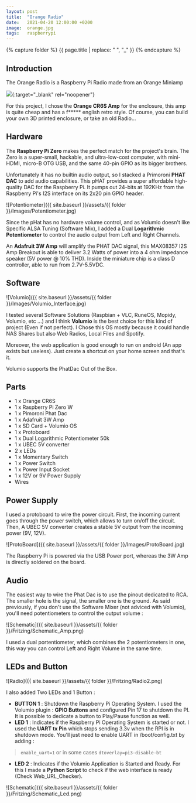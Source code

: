 ```yaml
---
layout: post
title:  "Orange Radio"
date:   2021-04-20 12:00:00 +0200
image:  orange.jpg
tags:   raspberrypi 
---
```

{% capture folder %}
{{ page.title | replace: " ", "_" }}
{% endcapture %}

## Introduction ##
The Orange Radio is a Raspberry Pi Radio made from an Orange Miniamp

[<img src='https://img.youtube.com/vi/rGPyn7Ue5Fc/0.jpg'>](https://www.youtube.com/watch?v=rGPyn7Ue5Fc){:target="_blank" rel="noopener"}

For this project, I chose the __Orange CR6S Amp__ for the enclosure, this amp is quite cheap and has a f***** english retro style. Of course, you can build your own 3D printed enclosure, or take an old Radio...

## Hardware ##
The __Raspberry Pi Zero__ makes the perfect match for the project's brain. The Zero is a super-small, hackable, and ultra-low-cost computer, with mini-HDMI, micro-B OTG USB, and the same 40-pin GPIO as its bigger brothers.

Unfortunately it has no builtin audio output, so I stacked a Primoroni __PHAT DAC__ to add audio capabilities.
This pHAT provides a super affordable high-quality DAC for the Raspberry Pi. It pumps out 24-bits at 192KHz from the Raspberry Pi's I2S interface on its 2x20 pin GPIO header.

![Potentiometer]({{ site.baseurl }}/assets/{{ folder }}/Images/Potentiometer.jpg)

Since the pHat has no hardware volume control, and as Volumio doesn't like Specific ALSA Tuning (Software Mix), I added a Dual __Logarithmic Potentiometer__ to control the audio output from Left and Right Channels.

An __Adafruit 3W Amp__ will amplify the PHAT DAC signal, this MAX08357 I2S Amp Breakout is able to deliver 3.2 Watts of power into a 4 ohm impedance speaker (5V power @ 10% THD). 
Inside the miniature chip is a class D controller, able to run from 2.7V-5.5VDC.

## Software ##
![Volumio]({{ site.baseurl }}/assets/{{ folder }}/Images/Volumio_Interface.jpg)

I tested several Software Solutions (Raspbian + VLC, RuneOS, Mopidy, Volumio, etc ...) and I think __Volumio__ is the best choice for this kind of project (Even if not perfect).
I Chose this OS mostly because it could handle NAS Shares but also Web Radios, Local Files and Spotify.

Moreover, the web application is good enough to run on android (An app exists but useless). 
Just create a shortcut on your home screen and that's it.

Volumio supports the PhatDac Out of the Box.

## Parts ##
* 1 x Orange CR6S
* 1 x Raspberry Pi Zero W
* 1 x Pimoroni Phat Dac
* 1 x Adafruit 3W Amp
* 1 x SD Card + Volumio OS
* 1 x Protoboard
* 1 x Dual Logarithmic Potentiometer 50k
* 1 x UBEC 5V converter
* 2 x LEDs
* 1 x Momentary Switch
* 1 x Power Switch
* 1 x Power Input Socket
* 1 x 12V or 9V Power Supply
* Wires

## Power Supply ##
I used a protoboard to wire the power circuit. First, the incoming current goes through the power switch, which allows to turn on/off the circuit. Then, A UBEC 5V converter creates a stable 5V output from the incoming power (9V, 12V).

![ProtoBoard]({{ site.baseurl }}/assets/{{ folder }}/Images/ProtoBoard.jpg)

The Raspberry Pi is powered via the USB Power port, whereas the 3W Amp is directly soldered on the board.

## Audio ##
The easiest way to wire the Phat Dac is to use the pinout dedicated to RCA. The smaller hole is the signal, the smaller one is the ground. As said previously, if you don't use the Software Mixer (not adviced with Volumio), you'll need potentiometers to control the output volume :

![Schematic]({{ site.baseurl }}/assets/{{ folder }}/Fritzing/Schematic_Amp.png)

I used a dual portentiometer, which combines the 2 potentiometers in one, this way you can control Left and Right Volume in the same time.

## LEDs and Button ##
![Radio]({{ site.baseurl }}/assets/{{ folder }}/Fritzing/Radio2.png)

I also added Two LEDs and 1 Button :

* __BUTTON 1__ : Shutdown the Raspberry Pi Operating System. I used the Volumio plugin : __GPIO Buttons__ and configured Pin 17 to shutdown the PI. It is possible to dedicate a button to Play/Pause function as well.
* __LED 1__ : Indicates if the Raspberry Pi Operating System is started or not. I used the __UART tx Pin__ which stops sending 3.3v when the RPI is in shutdown mode. You'll just need to enable UART in /boot/config.txt by adding : 
> `enable_uart=1` or in some cases `dtoverlay=pi3-disable-bt`
* __LED 2__ : Indicates if the Volumio Application is Started and Ready. For this I made a __Python Script__ to check if the web interface is ready (Check Web_URL_Checker).

![Schematic]({{ site.baseurl }}/assets/{{ folder }}/Fritzing/Schematic_Led.png)